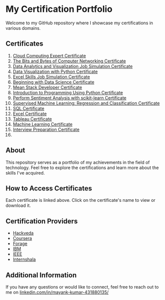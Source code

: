 # My Certification Portfolio
Welcome to my GitHub repository where I showcase my certifications in various domains.

## Certificates
1. [Cloud Computing Expert Certificate](Cloud%20Computing%20Certificate.pdf)
2. [The Bits and Bytes of Computer Networking Certificate](Computer%20Networking%20certificate.pdf)
3. [Data Analytics and Visualization Job Simulation Certificate](Data%20analytics%20certificate.pdf)
4. [Data Visualization with Python Certificate](Data%20visualization%20certificate.pdf)
5. [Excel Skills Job Simulation Certificate](Excel%20certificate.pdf)
6. [Beginning with Data Science Certificate](IEEE%20Certificate.jpg)
7. [Mean Stack Developer Certificate](MEAN%20Stack%20certificate.pdf)
8. [Introduction to Programming Using Python Certificate](https://www.coursera.org/account/accomplishments/certificate/SFGNSE5VL3BJ)
9. [Perform Sentiment Analysis with scikit-learn Certificate](https://coursera.org/verify/APW2E7TQX72F)
10. [Supervised Machine Learning: Regression and Classification Certificate](https://coursera.org/verify/BYG2MYQB5AZB)
11. [SQL Certificate](https://trainings.internshala.com/verify-certificate/?certificate_number=e8as8xscr7s)
12. [Excel Certificate](https://trainings.internshala.com/verify-certificate/?certificate_number=3rrvowc3o3w)
13. [Tableau Certificate](https://trainings.internshala.com/verify-certificate/?certificate_number=fyne78ozvhb)
14. [Machine Learning Certificate](https://trainings.internshala.com/verify-certificate/?certificate_number=57iftbmo202)
15. [Interview Preparation Certificate](https://trainings.internshala.com/verify-certificate/?certificate_number=5puebltpvk3)
16. 

## About

This repository serves as a portfolio of my achievements in the field of technology. Feel free to explore the certifications and learn more about the skills I've acquired.

## How to Access Certificates

Each certificate is linked above. Click on the certificate's name to view or download it.

## Certification Providers

- [Hackveda](#)
- [Coursera](#)
- [Forage](#)
- [IBM](#)
- [IEEE](#)
- [Internshala](#)

## Additional Information

If you have any questions or would like to connect, feel free to reach out to me on [linkedin.com/in/mayank-kumar-431880135/](https://www.linkedin.com/in/mayank-kumar-431880135/)


